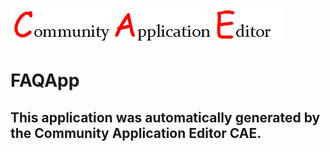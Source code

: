 ![CAE](https://github.com/CAE-Community-Application-Editor/CAE-Deployment-Temp/blob/master/img/logo.png)  

FAQApp
===================


This application was automatically generated by the Community Application Editor CAE.  
---------------

